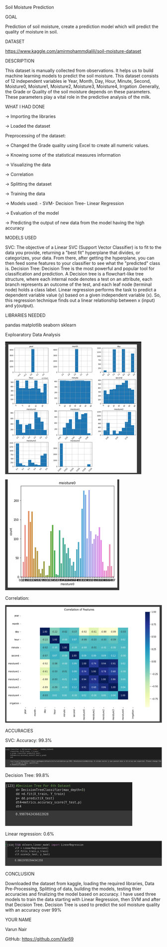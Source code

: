 

Soil Moisture Prediction

GOAL

Prediction of soil moisture, create a prediction model which will predict the quality of moisture in soil.

DATASET

https://www.kaggle.com/amirmohammdjalili/soil-moisture-dataset

DESCRIPTION

This dataset is manually collected from observations. It helps us to build machine learning models to predict the soil moisture. This dataset consists of 12 independent variables ie Year, Month, Day, Hour, Minute, Second, Moisture0, Moisture1, Moisture2, Moisture3, Moisture4, Irrgation .Generally, the Grade or Quality of the soil moisture depends on these parameters. These parameters play a vital role in the predictive analysis of the milk.

WHAT I HAD DONE

-> Importing the libraries

-> Loaded the dataset

Preprocessing of the dataset:

-> Changed the Grade quality using Excel to create all numeric values.

-> Knowing some of the statistical measures information

-> Visualizing the data

-> Correlation

-> Splitting the dataset

-> Training the data

-> Models used: - SVM- Decision Tree- Linear Regression

-> Evaluation of the model

-> Predicting the output of new data from the model having the high accuracy

MODELS USED

SVC: The objective of a Linear SVC (Support Vector Classifier) is to fit to the data you provide, returning a "best fit" hyperplane that divides, or categorizes, your data. From there, after getting the hyperplane, you can then feed some features to your classifier to see what the "predicted" class is. Decision Tree: Decision Tree is the most powerful and popular tool for classification and prediction. A Decision tree is a flowchart-like tree structure, where each internal node denotes a test on an attribute, each branch represents an outcome of the test, and each leaf node (terminal node) holds a class label. Linear regression performs the task to predict a dependent variable value (y) based on a given independent variable (x). So, this regression technique finds out a linear relationship between x (input) and y(output).


LIBRARIES NEEDED

pandas matplotlib seaborn sklearn

Exploaratory Data Analysis


![alt text](https://github.com/Var69/ML-Crate/blob/main/Soil%20Moisture%20Prediction/Images/boxplot.png)

![alt text](https://github.com/Var69/ML-Crate/blob/main/Soil%20Moisture%20Prediction/Images/graph.png)


Correlation:

![alt text](https://github.com/Var69/ML-Crate/blob/main/Soil%20Moisture%20Prediction/Images/heatmap.png)

ACCURACIES

SVC: Accuracy: 99.3%

![alt text](https://github.com/Var69/ML-Crate/blob/main/Soil%20Moisture%20Prediction/Images/svm.png)

Decision Tree: 99.8%

![alt text](https://github.com/Var69/ML-Crate/blob/main/Soil%20Moisture%20Prediction/Images/decisiontree.png)

Linear regression: 0.6%

![alt text](https://github.com/Var69/ML-Crate/blob/main/Soil%20Moisture%20Prediction/Images/linearregression.png)

CONCLUSION

Downloaded the dataset from kaggle, loading the required libraries, Data Pre-Processing, Splitting of data, building the models, testing thier accuracies and finalizing the model based on accuracy. I have used three models to train the data starting with Linear Regression, then SVM and after that Decision Tree. Decision Tree is used to predict the soil moisture quality with an accuracy over 99%

YOUR NAME

Varun Nair

GitHub: https://github.com/Var69
